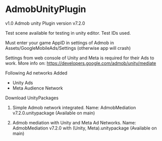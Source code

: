 # AdmobUnityPlugin


v1.0
Admob unity Plugin version v7.2.0

Test scene available for testing in unity editor.
Test IDs used.

Must enter your game AppID in settings of Admob in Assets/GoogleMobileAds/Settings (otherwise app will crash)

Settings from web console of Unity and Meta is required for their Ads to work.
More info on: https://developers.google.com/admob/unity/mediate

Following Ad networks Added
- Unity Ads
- Meta Audience Network

Download UnityPackages
1) Simple Admob network integrated.
Name: AdmobMediation v7.2.0.unitypackage (Available on main)

1) Admob mediation with Unity and Meta Ad Networks.
Name: AdmobMediation v7.2.0 with (Unity, Meta).unitypackage (Available on main)

